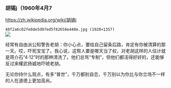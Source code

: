 ### 胡锡j（1960年4月7
https://zh.wikipedia.org/wiki/胡锡j

`40f2a6c02fe8de5d97ed5f82658e440e.jpg (1920×1357)`<br>
![](https://media.dwnews.net/dw/Qk0aByg_SAFDOXX6CTT3SQf-Lr8%3D/320*0/media/images/dw/2014/06/27/40f2a6c02fe8de5d97ed5f82658e440e.jpg)

经常有自由派公知警告老胡：你小心点，要给自己留条后路，肯定有你被清算的那一天。哎，吓死宝宝了。我心说，这帮人要是哪天当了权，对老胡这样的人估计就是蒋介石“4·12”时的那种清洗了。他们总骂“专制”，但他们都活得好好的，还能够反过来耀武扬威地吓唬老胡。

无论你持什么观点，有多“普世”，千万都别自恋，千万别以为你比与你立场不一样的人在道德上更加高尚。
